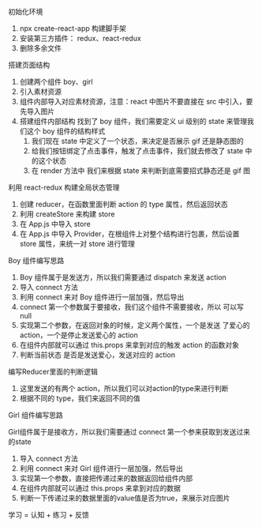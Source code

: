 初始化环境

1. npx create-react-app 构建脚手架
2. 安装第三方插件： redux、react-redux
3. 删除多余文件

搭建页面结构

1.  创建两个组件 boy、girl
2.  引入素材资源
3.  组件内部导入对应素材资源，注意：react 中图片不要直接在 src 中引入，要先导入图片
4.  搭建组件内部结构
    找到了 boy 组件，我们需要定义 ui 级别的 state 来管理我们这个 boy 组件的结构样式
    1. 我们现在 state 中定义了一个状态，来决定是否展示 gif 还是静态图的
    2. 给我们按钮绑定了点击事件，触发了点击事件，我们就去修改了 state 中的这个状态
    3. 在 render 方法中 我们来根据 state 来判断到底需要招式静态还是 gif 图

利用 react-redux 构建全局状态管理

1.  创建 reducer，在函数里面判断 action 的 type 属性，然后返回状态
2.  利用 createStore 来构建 store
3.  在 App.js 中导入 store
4.  在 App.js 中导入 Provider，在根组件上对整个结构进行包裹，然后设置 store 属性，来统一对 store 进行管理

Boy 组件编写思路

1.  Boy 组件属于是发送方，所以我们需要通过 dispatch 来发送 action
2.  导入 connect 方法
3.  利用 connect 来对 Boy 组件进行一层加强，然后导出
4.  connect 第一个参数属于要接收，我们这个组件不需要接收，所以 可以写 null
5.  实现第二个参数，在返回对象的时候，定义两个属性，一个是发送 了爱心的 action，一个是停止发送爱心的 action
6.  在组件内部就可以通过 this.props 来拿到对应的触发 action 的函数对象
7.  判断当前状态 是否是发送爱心，发送对应的 action

编写Reducer里面的判断逻辑
1. 这里发送的有两个 action，所以我们可以对action的type来进行判断
2. 根据不同的 type，我们来返回不同的值


Girl 组件编写思路

Girl组件属于是接收方，所以我们需要通过 connect 第一个参来获取到发送过来的state
1. 导入 connect 方法
2. 利用 connect 来对 Girl 组件进行一层加强，然后导出
3. 实现第一个参数，直接把传递过来的数据返回给组件内部
4. 在组件内部就可以通过 this.props 来拿到对应的数据
5. 判断一下传递过来的数据里面的value值是否为true，来展示对应图片

学习 = 认知 + 练习 + 反馈
